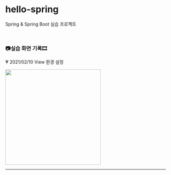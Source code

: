 # hello-spring

Spring &amp; Spring Boot 실습 프로젝트

<br/>

### 📷실습 화면 기록🎞

💗 2021/02/10 View 환경 설정

<img src='resources/0210.JPG' width='300px'>

<hr>

